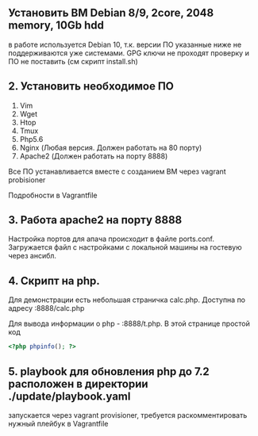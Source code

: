 ## Установить ВМ Debian 8/9, 2core, 2048 memory, 10Gb hdd

в работе используется Debian 10, т.к. версии ПО указанные ниже не поддерживаются уже системами. GPG ключи не проходят проверку и ПО не поставить (см скрипт install.sh)

## 2. Установить необходимое ПО 
1. Vim
2. Wget
3. Htop
4. Tmux
5. Php5.6
6. Nginx (Любая версия. Должен работать на 80 порту)
7. Apache2 (Должен работать на порту 8888)

Все ПО устанавливается вместе с созданием ВМ через vagrant probisioner

Подробности в Vagrantfile

## 3. Работа apache2 на порту 8888
Настройка портов для апача происходит в файле ports.conf. Загружается файл с настройками с локальной машины на гостевую через ансибл. 

## 4. Скрипт на php. 

Для демонстрации есть небольшая страничка calc.php. Доступна по адресу <ip>:8888/calc.php

Для вывода информации о php - <ip>:8888/t.php. В этой странице простой код

```php
<?php phpinfo(); ?>
```
## 5. playbook для обновления php до 7.2 расположен в директории ./update/playbook.yaml

запускается через vagrant provisioner, требуется раcкомментировать нужный плейбук в Vagrantfile

